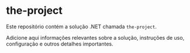 # the-project

Este repositório contém a solução .NET chamada `the-project`.

Adicione aqui informações relevantes sobre a solução, instruções de uso, configuração e outros detalhes importantes.
